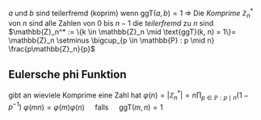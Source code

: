 $a$ und $b$ sind teilerfremd (koprim) wenn $\text{ggT}(a, b) = 1$
⇒ Die _Komprime_ $\mathbb{Z}_n^*$ von $n$ sind alle Zahlen von $0$ bis $n-1$ die _teilerfremd_ zu $n$ sind
$\mathbb{Z}_n^* := \{k \in \mathbb{Z}_n \mid \text{ggT}(k, n) = 1\}= \mathbb{Z}_n \setminus \bigcup_{p \in \mathbb{P} : p \mid n} \frac{p\mathbb{Z}_n}{p}$
## Eulersche phi Funktion
gibt an wieviele Komprime eine Zahl hat
$\varphi(n) = |\mathbb{Z}_n^*| = n \prod_{p \in \mathbb{P} : p \mid n} \left(1 - p^{-1}\right)$
$\varphi(mn) = \varphi(m)\varphi(n) \quad$ falls $\quad \text{ggT}(m, n) = 1$
